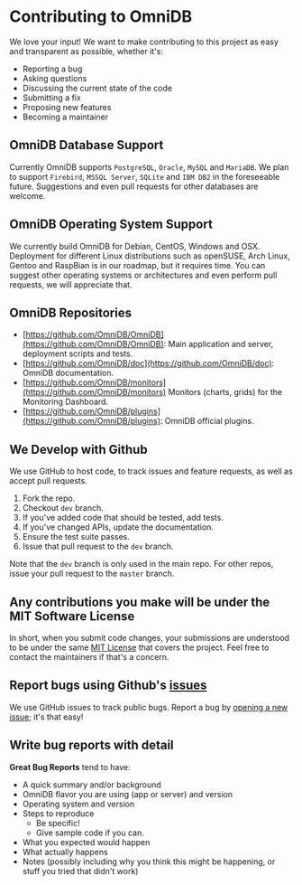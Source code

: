 # Contributing to OmniDB

We love your input! We want to make contributing to this project as easy and
transparent as possible, whether it's:

- Reporting a bug
- Asking questions
- Discussing the current state of the code
- Submitting a fix
- Proposing new features
- Becoming a maintainer


## OmniDB Database Support

Currently OmniDB supports `PostgreSQL`, `Oracle`, `MySQL` and `MariaDB`. We plan
to support `Firebird`, `MSSQL Server`, `SQLite` and `IBM DB2` in the foreseeable
future. Suggestions and even pull requests for other databases are welcome.


## OmniDB Operating System Support

We currently build OmniDB for Debian, CentOS, Windows and OSX. Deployment for
different Linux distributions such as openSUSE, Arch Linux, Gentoo and RaspBian
is in our roadmap, but it requires time. You can suggest other operating systems
or architectures and even perform pull requests, we will appreciate that.


## OmniDB Repositories

- [https://github.com/OmniDB/OmniDB](https://github.com/OmniDB/OmniDB): Main
application and server, deployment scripts and tests.
- [https://github.com/OmniDB/doc](https://github.com/OmniDB/doc): OmniDB
documentation.
- [https://github.com/OmniDB/monitors](https://github.com/OmniDB/monitors)
Monitors (charts, grids) for the Monitoring Dashboard.
- [https://github.com/OmniDB/plugins](https://github.com/OmniDB/plugins): OmniDB
official plugins.


## We Develop with Github

We use GitHub to host code, to track issues and feature requests, as well as
accept pull requests.

1. Fork the repo.
2. Checkout `dev` branch.
3. If you've added code that should be tested, add tests.
4. If you've changed APIs, update the documentation.
5. Ensure the test suite passes.
5. Issue that pull request to the `dev` branch.

Note that the `dev` branch is only used in the main repo. For other repos, issue
your pull request to the `master` branch.


## Any contributions you make will be under the MIT Software License

In short, when you submit code changes, your submissions are understood to be
under the same [MIT License](http://choosealicense.com/licenses/mit/) that
covers the project. Feel free to contact the maintainers if that's a concern.


## Report bugs using Github's [issues](https://github.com/OmniDB/OmniDB/issues)

We use GitHub issues to track public bugs. Report a bug by
[opening a new issue](https://github.com/OmniDB/OmniDB/issues/new); it's that
easy!


## Write bug reports with detail

**Great Bug Reports** tend to have:

- A quick summary and/or background
- OmniDB flavor you are using (app or server) and version
- Operating system and version
- Steps to reproduce
  - Be specific!
  - Give sample code if you can.
- What you expected would happen
- What actually happens
- Notes (possibly including why you think this might be happening, or stuff you tried that didn't work)
